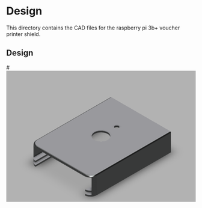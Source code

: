 # Design

This directory contains the CAD files for the raspberry pi 3b+ voucher printer shield.

## Design

#![Screenshot](design.png)
